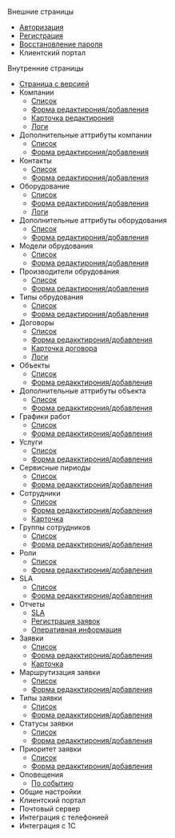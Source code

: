 Внешние страницы
  * [Авторизация](#auth)
  * [Регистрация](#reqistration)
  * [Восстановление пароля](#forgot)
  * Клиентский портал

Внутренние страницы
  * [Страница с версией](#about)
  * Компании
    * [Список](#company-list)
    * [Форма редактирония/добавления](#company-form)
    * [Карточка редактирония](#company-card)
    * [Логи](#company-log)
  * Дополнительные аттрибуты компании
  	* [Список](#company-list)
    * [Форма редактирония/добавления](#company-form)
  * Контакты
    * [Список](#contract-list)
    * [Форма редактирония/добавления](#contract-form)
  * Оборудование
    * [Список](#device-list)
    * [Форма редактирония/добавления](#device-form)
    * [Логи](#device-attrs)
  * Дополнительные аттрибуты оборудования
    * [Список](#device-list)
    * [Форма редактирония/добавления](#device-form)
  * Модели обрудования
    * [Список](#models-list)
    * [Форма редактирония/добавления](#models-form)
  * Производители обрудования
    * [Список](#manufactured-list)
    * [Форма редактирония/добавления](#manufactured-form)
  * Типы обрудования
    * [Список](#manufactured-list)
    * [Форма редактирония/добавления](#manufactured-form)
  * Договоры
    * [Список](#manufactured-list)
    * [Форма редакктирония/добавления](#manufactured-form)
    * [Карточка договора](#manufactured-form)
    * [Логи](#manufactured-form)
  * Объекты
    * [Список](#manufactured-list)
    * [Форма редакктирония/добавления](#manufactured-form)
  * Дополнительные аттрибуты объекта
    * [Список](#manufactured-list)
    * [Форма редакктирония/добавления](#manufactured-form)
  * Графики работ
    * [Список](#manufactured-list)
    * [Форма редакктирония/добавления](#manufactured-form)
  * Услуги
    * [Список](#manufactured-list)
    * [Форма редакктирония/добавления](#manufactured-form)
  * Сервисные пириоды
    * [Список](#manufactured-list)
    * [Форма редакктирония/добавления](#manufactured-form)
  * Сотрудники
    * [Список](#manufactured-list)
    * [Форма редакктирония/добавления](#manufactured-form)
    * [Карточка](#manufactured-form)
  * Группы сотрудников
    * [Список](#manufactured-list)
    * [Форма редакктирония/добавления](#manufactured-form)
  * Роли
    * [Список](#manufactured-list)
    * [Форма редакктирония/добавления](#manufactured-form)
  * SLA
    * [Список](#manufactured-list)
    * [Форма редакктирония/добавления](#manufactured-form)
  * Отчеты
    * [SLA](#manufactured-list)
    * [Регистрация заявок](#manufactured-form)
    * [Оперативная информация](#manufactured-form)
  * Заявки
    * [Список](#manufactured-list)
    * [Форма редакктирония/добавления](#manufactured-form)
    * [Карточка](#manufactured-form)
  * Маршрутизация заявки
    * [Список](#manufactured-list)
    * [Форма редакктирония/добавления](#manufactured-form)
  * Типы заявки
    * [Список](#manufactured-list)
    * [Форма редакктирония/добавления](#manufactured-form)
  * Статусы заявки
    * [Список](#manufactured-list)
    * [Форма редакктирония/добавления](#manufactured-form)
  * Приоритет заявки
  	* [Список](#manufactured-list)
    * [Форма редакктирония/добавления](#manufactured-form)
  * Оповещения
  	* [По событию](#manufactured-form)
  * Общие настройки
  * Клиентский портал
  * Почтовый сервер
  * Интеграция с телефонией
  * Интеграция с 1С
